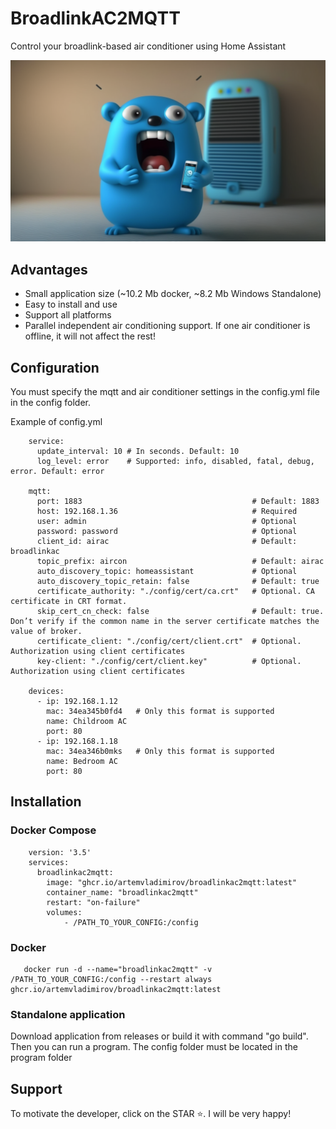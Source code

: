# BroadlinkAC2MQTT
Control your broadlink-based air conditioner using Home Assistant

![Image](image.png)

## Advantages

* Small application size (~10.2 Mb docker, ~8.2 Mb Windows Standalone)
* Easy to install and use
* Support all platforms
* Parallel independent air conditioning support.
  If one air conditioner is offline, it will not affect the rest!

## Configuration

You must specify the mqtt and air conditioner settings in the config.yml file in the config folder.

Example of config.yml 

```
    service:
      update_interval: 10 # In seconds. Default: 10
      log_level: error    # Supported: info, disabled, fatal, debug, error. Default: error
    
    mqtt:
      port: 1883                                      # Default: 1883
      host: 192.168.1.36                              # Required
      user: admin                                     # Optional  
      password: password                              # Optional    
      client_id: airac                                # Default: broadlinkac
      topic_prefix: aircon                            # Default: airac
      auto_discovery_topic: homeassistant             # Optional
      auto_discovery_topic_retain: false              # Default: true
      certificate_authority: "./config/cert/ca.crt"   # Optional. CA certificate in CRT format.
      skip_cert_cn_check: false                       # Default: true. Don’t verify if the common name in the server certificate matches the value of broker.
      certificate_client: "./config/cert/client.crt"  # Optional. Authorization using client certificates
      key-client: "./config/cert/client.key"          # Optional. Authorization using client certificates
    
    devices:
      - ip: 192.168.1.12
        mac: 34ea345b0fd4   # Only this format is supported
        name: Childroom AC
        port: 80 
      - ip: 192.168.1.18
        mac: 34ea346b0mks   # Only this format is supported
        name: Bedroom AC
        port: 80 

```

## Installation

### Docker Compose

```
    version: '3.5'
    services:
      broadlinkac2mqtt:
        image: "ghcr.io/artemvladimirov/broadlinkac2mqtt:latest"
        container_name: "broadlinkac2mqtt"
        restart: "on-failure"
        volumes:
            - /PATH_TO_YOUR_CONFIG:/config     

```

### Docker

```
   docker run -d --name="broadlinkac2mqtt" -v /PATH_TO_YOUR_CONFIG:/config --restart always ghcr.io/artemvladimirov/broadlinkac2mqtt:latest   
```

### Standalone application

Download application from releases or build it with command "go build". Then you can run a program. The config folder must be located in the program folder

## Support

To motivate the developer, click on the STAR ⭐. I will be very happy!
